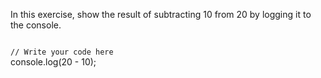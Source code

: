 In this exercise, show the result of
subtracting 10 from 20 by logging it
to the console.

<codeblock language="javascript" type="exercise" testMode="fixedInput">
<code>
// Write your code here
</code>
<solution>
console.log(20 - 10);
</solution>
</codeblock>
